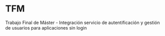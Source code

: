 # TFM
Trabajo Final de Máster - Integración servicio de autentificación y gestión de usuarios para aplicaciones sin login
